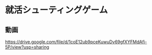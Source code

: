 # 就活シューティングゲーム

## 動画
https://drive.google.com/file/d/1coE12ub9pceKuwuDv69gfXYFMdAfi-5P/view?usp=sharing
